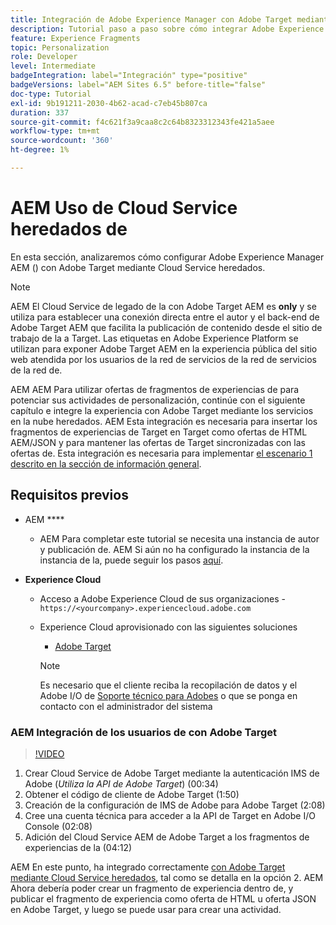 ```yaml
---
title: Integración de Adobe Experience Manager con Adobe Target mediante Cloud Service
description: Tutorial paso a paso sobre cómo integrar Adobe Experience Manager AEM () con Adobe Target mediante AEM Cloud Service
feature: Experience Fragments
topic: Personalization
role: Developer
level: Intermediate
badgeIntegration: label="Integración" type="positive"
badgeVersions: label="AEM Sites 6.5" before-title="false"
doc-type: Tutorial
exl-id: 9b191211-2030-4b62-acad-c7eb45b807ca
duration: 337
source-git-commit: f4c621f3a9caa8c2c64b8323312343fe421a5aee
workflow-type: tm+mt
source-wordcount: '360'
ht-degree: 1%

---
```


# AEM Uso de Cloud Service heredados de

En esta sección, analizaremos cómo configurar Adobe Experience Manager AEM () con Adobe Target mediante Cloud Service heredados.

>[!NOTE]
>
> AEM El Cloud Service de legado de la con Adobe Target AEM es **only** y se utiliza para establecer una conexión directa entre el autor y el back-end de Adobe Target AEM que facilita la publicación de contenido desde el sitio de trabajo de la a Target. Las etiquetas en Adobe Experience Platform se utilizan para exponer Adobe Target AEM en la experiencia pública del sitio web atendida por los usuarios de la red de servicios de la red de servicios de la red de.

AEM AEM Para utilizar ofertas de fragmentos de experiencias de para potenciar sus actividades de personalización, continúe con el siguiente capítulo e integre la experiencia con Adobe Target mediante los servicios en la nube heredados. AEM Esta integración es necesaria para insertar los fragmentos de experiencias de Target en Target como ofertas de HTML AEM/JSON y para mantener las ofertas de Target sincronizadas con las ofertas de. Esta integración es necesaria para implementar [el escenario 1 descrito en la sección de información general](./overview.md#personalization-using-aem-experience-fragment).

## Requisitos previos

* AEM ****

   * AEM Para completar este tutorial se necesita una instancia de autor y publicación de. AEM Si aún no ha configurado la instancia de la instancia de la, puede seguir los pasos [aquí](./implementation.md#set-up-aem).

* **Experience Cloud**
   * Acceso a Adobe Experience Cloud de sus organizaciones - `https://<yourcompany>.experiencecloud.adobe.com`
   * Experience Cloud aprovisionado con las siguientes soluciones
      * [Adobe Target](https://experiencecloud.adobe.com)

     >[!NOTE]
     >
     > Es necesario que el cliente reciba la recopilación de datos y el Adobe I/O de [Soporte técnico para Adobes](https://helpx.adobe.com/contact/enterprise-support.ec.html) o que se ponga en contacto con el administrador del sistema

### AEM Integración de los usuarios de con Adobe Target

>[!VIDEO](https://video.tv.adobe.com/v/28428?quality=12&learn=on)

1. Crear Cloud Service de Adobe Target mediante la autenticación IMS de Adobe (*Utiliza la API de Adobe Target*) (00:34)
2. Obtener el código de cliente de Adobe Target (1:50)
3. Creación de la configuración de IMS de Adobe para Adobe Target (2:08)
4. Cree una cuenta técnica para acceder a la API de Target en Adobe I/O Console (02:08)
5. Adición del Cloud Service AEM de Adobe Target a los fragmentos de experiencias de la (04:12)

AEM En este punto, ha integrado correctamente [con Adobe Target mediante Cloud Service heredados](./using-aem-cloud-services.md#integrating-aem-target-options), tal como se detalla en la opción 2. AEM Ahora debería poder crear un fragmento de experiencia dentro de, y publicar el fragmento de experiencia como oferta de HTML u oferta JSON en Adobe Target, y luego se puede usar para crear una actividad.
